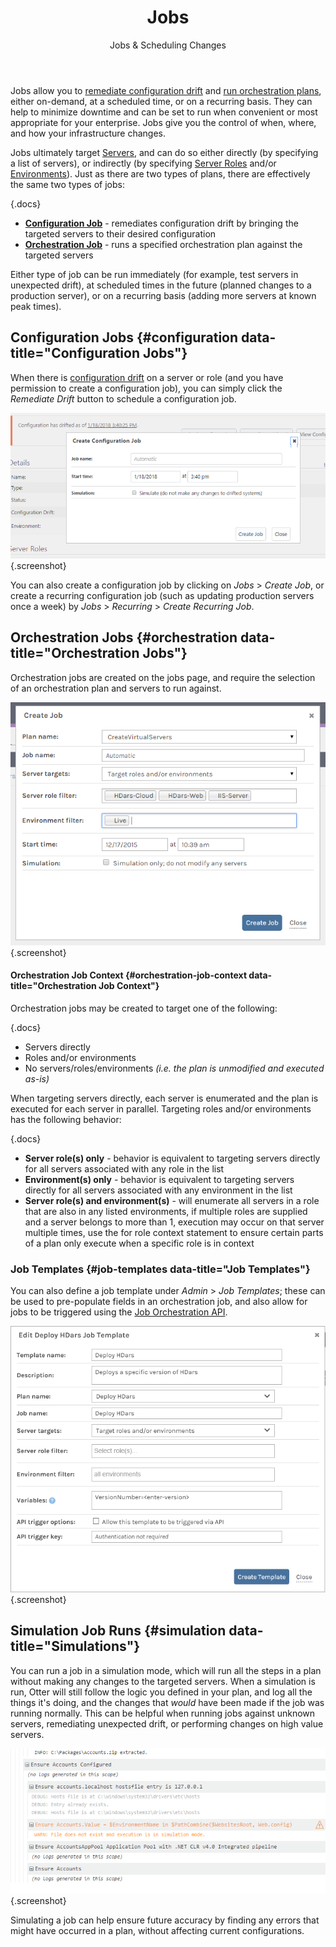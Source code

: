 ﻿---
title: Jobs
subtitle: Jobs & Scheduling Changes
keywords: otter,jobs,executions
sequence: 300
show-headings-in-nav: true
---

Jobs allow you to [remediate configuration drift][Plans] and [run orchestration plans][Plans], either on-demand, at a scheduled time, or on a recurring basis. They can help to minimize downtime and can be set to run when convenient or most appropriate for your enterprise. Jobs give you the control of when, where, and how your infrastructure changes.

Jobs ultimately target [Servers], and can do so either directly (by specifying a list of servers), or indirectly (by specifying [Server Roles] and/or [Environments]). Just as there are two types of plans, there are effectively the same two types of jobs:

{.docs}
- **[Configuration Job](#configuration)** - remediates configuration drift by bringing the targeted servers to their desired configuration
- **[Orchestration Job](#orchestration)** - runs a specified orchestration plan against the targeted servers

Either type of job can be run immediately (for example, test servers in unexpected drift), at scheduled times in the future (planned changes to a production server), or on a recurring basis (adding more servers at known peak times).

## Configuration Jobs {#configuration data-title="Configuration Jobs"}

When there is [configuration drift] on a server or role (and you have permission to create a configuration job), you can simply click the *Remediate Drift* button to schedule a configuration job.

![Remediation Job in Otter](/resources/documentation/otter/jobs-remediate.png){.screenshot}

You can also create a configuration job by clicking on *Jobs* > *Create Job*, or create a recurring configuration job (such as updating production servers once a week) by <i>Jobs</i> > *Recurring* > *Create Recurring Job*.

## Orchestration Jobs {#orchestration data-title="Orchestration Jobs"}

Orchestration jobs are created on the jobs page, and require the selection of an orchestration plan and servers to run against.

![Orchestration Job in Otter](/resources/documentation/otter/jobs-orchestration.png){.screenshot}

#### Orchestration Job Context {#orchestration-job-context data-title="Orchestration Job Context"}

Orchestration jobs may be created to target one of the following:

{.docs}
- Servers directly
- Roles and/or environments
- No servers/roles/environments *(i.e. the plan is unmodified and executed as-is)*

When targeting servers directly, each server is enumerated and the plan is executed for each server in parallel. Targeting roles and/or environments has the following behavior:

{.docs}
- **Server role(s) only** - behavior is equivalent to targeting servers directly for all servers associated with any role in the list
- **Environment(s) only** - behavior is equivalent to targeting servers directly for all servers associated with any environment in the list
- **Server role(s) and environment(s)** - will enumerate all servers in a role that are also in any listed environments, if multiple roles are supplied and a server belongs to more than 1, execution may occur on that server multiple times, use the for role context statement to ensure certain parts of a plan only execute when a specific role is in context

### Job Templates {#job-templates data-title="Job Templates"}

You can also define a job template under *Admin* > *Job Templates*; these can be used to pre-populate fields in an orchestration job, and also allow for jobs to be triggered using the [Job Orchestration API].

![Job Templates in Otter](/resources/documentation/otter/job-template.png){.screenshot}

## Simulation Job Runs {#simulation data-title="Simulations"}

You can run a job in a simulation mode, which will run all the steps in a plan without making any changes to the targeted servers. When a simulation is run, Otter will still follow the logic you defined in your plan, and log all the things it's doing, and the changes that *would* have been made if the job was running normally. This can be helpful when running jobs against unknown servers, remediating unexpected drift, or performing changes on high value servers.

![Simulation Job in Otter](/resources/documentation/otter/jobs-simulate.png){.screenshot}

Simulating a job can help ensure future accuracy by finding any errors that might have occurred in a plan, without affecting current configurations.

[Plans]: /support/documentation/otter/core-concepts/plans
[Servers]: /support/documentation/otter/core-concepts/servers
[configuration drift]: /support/documentation/otter/core-concepts/servers#drift
[Server Roles]: /support/documentation/otter/modeling-infrastructure/server-roles
[Environments]: /support/documentation/otter/modeling-infrastructure/environments
[Job Orchestration API]: /support/documentation/otter/reference/api/jobs
